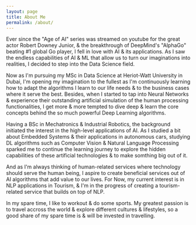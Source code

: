 ```yaml
---
layout: page
title: About Me
permalink: /about/
---
```


Ever since the "Age of AI" series was streamed on youtube for the great actor Robert Downey Junior, & the breakthrough of DeepMind's "AlphaGo" beating #1 global Go player, I fell in love with AI & its applications. As I saw the endless capabilities of AI & ML that allow us to turn our imaginations into realities, I decided to step into the Data Science field. 

Now as I'm pursuing my MSc in Data Science at Heriot-Watt University in Dubai, I'm opening my imagination to the fullest as I'm continuously learning how to adapt the algorithms I learn to our life needs & to the business cases where it serve the best. Besides, when I started to tap into Neural Networks & experience their outstanding artificial simulation of the human processing functionalities, I get more & more tempted to dive deep & learn the core concepts behind the so much powerful Deep Learning algorithms.

Having a BSc in Mechatronics & Industrial Robotics, the background initiated the interest in the high-level applications of AI. As I studied a bit about Embedded Systems & their applications in autonomous cars, studying DL algorithms such as Computer Vision & Natural Language Processing sparked me to continue the learning journey to explore the hidden capabilities of these artificial technologies & to make somthing big out of it.

And as I'm always thinking of human-related services where technology should serve the human being, I aspire to create beneficial services out of AI algorithms that add value to our lives.
For Now, my current interest is in NLP applications in Tourism, & I'm in the progress of creating a tourism-related service that builds on top of NLP.

In my spare time, I like to workout & do some sports. My greatest passion is to travel accross the world & explore different cultures & lifestyles, so a good share of my spare time is & will be invested in travelling.

